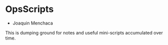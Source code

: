 # OpsScripts  

- Joaquin Menchaca

This is dumping ground for notes and useful mini-scripts accumulated over time.
